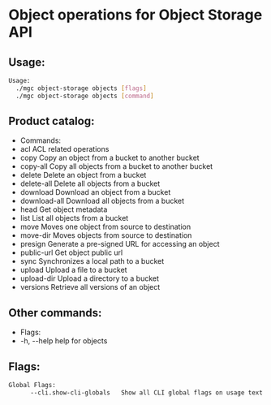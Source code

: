 # Object operations for Object Storage API

## Usage:
```bash
Usage:
  ./mgc object-storage objects [flags]
  ./mgc object-storage objects [command]
```

## Product catalog:
- Commands:
- acl          ACL related operations
- copy         Copy an object from a bucket to another bucket
- copy-all     Copy all objects from a bucket to another bucket
- delete       Delete an object from a bucket
- delete-all   Delete all objects from a bucket
- download     Download an object from a bucket
- download-all Download all objects from a bucket
- head         Get object metadata
- list         List all objects from a bucket
- move         Moves one object from source to destination
- move-dir     Moves objects from source to destination
- presign      Generate a pre-signed URL for accessing an object
- public-url   Get object public url
- sync         Synchronizes a local path to a bucket
- upload       Upload a file to a bucket
- upload-dir   Upload a directory to a bucket
- versions     Retrieve all versions of an object

## Other commands:
- Flags:
- -h, --help   help for objects

## Flags:
```bash
Global Flags:
      --cli.show-cli-globals   Show all CLI global flags on usage text
```

